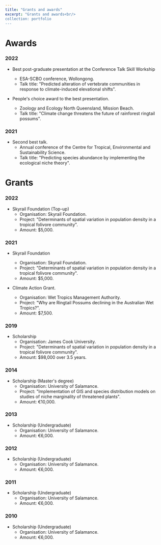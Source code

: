 ```yaml
---
title: "Grants and awards"
excerpt: "Grants and awards<br/>
collection: portfolio
---
```



Awards
======

### 2022

- Best post-graduate presentation at the Conference Talk Skill Workship
  - ESA-SCBO conference, Wollongong.
  - Talk title: "Predicted alteration of vertebrate communities in response to climate-induced elevational shifts".
 

- People's choice award to the best presentation.
  - Zoology and Ecology North Queensland, Mission Beach.
  - Talk title: "Climate change threatens the future of rainforest ringtail possums".

### 2021

- Second best talk.
  - Annual conference of the Centre for Tropical, Environmental and Sustainability Science.
  - Talk title: "Predicting species abundance by implementing the ecological niche theory".

Grants
======

### 2022

- Skyrail Foundation (Top-up)
  - Organisation: Skyrail Foundation.
  - Project: "Determinants of spatial variation in population density in a tropical folivore community".
  - Amount: $5,000.

### 2021

- Skyrail Foundation
  - Organisation: Skyrail Foundation.
  - Project: "Determinants of spatial variation in population density in a tropical folivore community".
  - Amount: $5,000.

- Climate Action Grant.
  - Organisation: Wet Tropics Management Authority.
  - Project: "Why are Ringtail Possums declining in the Australian Wet Tropics?".
  - Amount: $7,500.

### 2019

- Scholarship
  - Organisation: James Cook University.
  - Project: "Determinants of spatial variation in population density in a tropical folivore community".
  - Amount: $98,000 over 3.5 years.

### 2014

- Scholarship (Master's degree)
  - Organisation: University of Salamance.
  - Project: "Implementation of GIS and species distribution models on studies of niche marginality of threatened plants".
  - Amount: €10,000.

### 2013

- Scholarship (Undergraduate)
  - Organisation: University of Salamance.
  - Amount: €6,000.

### 2012

- Scholarship (Undergraduate)
  - Organisation: University of Salamance.
  - Amount: €6,000.

### 2011

- Scholarship (Undergraduate)
  - Organisation: University of Salamance.
  - Amount: €6,000.

### 2010

- Scholarship (Undergraduate)
  - Organisation: University of Salamance.
  - Amount: €6,000.
